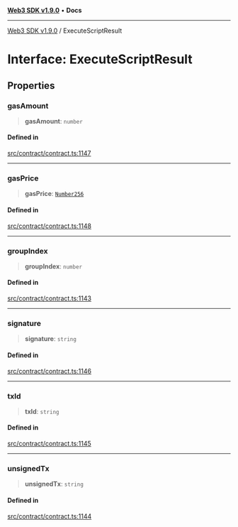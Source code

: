 [**Web3 SDK v1.9.0**](../README.md) • **Docs**

***

[Web3 SDK v1.9.0](../globals.md) / ExecuteScriptResult

# Interface: ExecuteScriptResult

## Properties

### gasAmount

> **gasAmount**: `number`

#### Defined in

[src/contract/contract.ts:1147](https://github.com/Mystic-Nayy/alephium-web3/blob/c1afd789a197ce5fe21f08c2965942090157c33d/packages/web3/src/contract/contract.ts#L1147)

***

### gasPrice

> **gasPrice**: [`Number256`](../type-aliases/Number256.md)

#### Defined in

[src/contract/contract.ts:1148](https://github.com/Mystic-Nayy/alephium-web3/blob/c1afd789a197ce5fe21f08c2965942090157c33d/packages/web3/src/contract/contract.ts#L1148)

***

### groupIndex

> **groupIndex**: `number`

#### Defined in

[src/contract/contract.ts:1143](https://github.com/Mystic-Nayy/alephium-web3/blob/c1afd789a197ce5fe21f08c2965942090157c33d/packages/web3/src/contract/contract.ts#L1143)

***

### signature

> **signature**: `string`

#### Defined in

[src/contract/contract.ts:1146](https://github.com/Mystic-Nayy/alephium-web3/blob/c1afd789a197ce5fe21f08c2965942090157c33d/packages/web3/src/contract/contract.ts#L1146)

***

### txId

> **txId**: `string`

#### Defined in

[src/contract/contract.ts:1145](https://github.com/Mystic-Nayy/alephium-web3/blob/c1afd789a197ce5fe21f08c2965942090157c33d/packages/web3/src/contract/contract.ts#L1145)

***

### unsignedTx

> **unsignedTx**: `string`

#### Defined in

[src/contract/contract.ts:1144](https://github.com/Mystic-Nayy/alephium-web3/blob/c1afd789a197ce5fe21f08c2965942090157c33d/packages/web3/src/contract/contract.ts#L1144)
